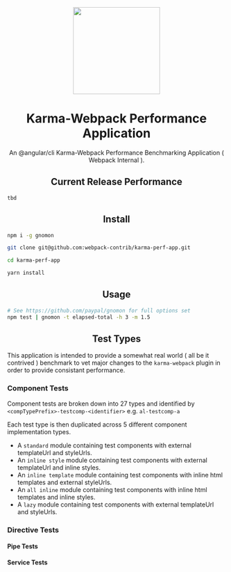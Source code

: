 <div align="center">
  <!-- replace with accurate logo e.g from https://worldvectorlogo.com/ -->
  <a href="https://github.com/webpack/webpack">
    <img width="200" height="200" vspace="" hspace="25"
      src="https://cdn.rawgit.com/webpack/media/e7485eb2/logo/icon.svg">
  </a>
  <h1>Karma-Webpack Performance Application</h1>
  <p>An @angular/cli Karma-Webpack Performance Benchmarking Application ( Webpack Internal ).<p>
</div>

<h2 align="center">Current Release Performance</h2>

`tbd`

<h2 align="center">Install</h2>

```bash
npm i -g gnomon

git clone git@github.com:webpack-contrib/karma-perf-app.git

cd karma-perf-app

yarn install
```

<h2 align="center">Usage</h2>

```bash
# See https://github.com/paypal/gnomon for full options set
npm test | gnomon -t elapsed-total -h 3 -m 1.5
```

<h2 align="center">Test Types</h2>

This application is intended to provide a somewhat real world ( all be it contrived ) benchmark to vet major changes to the `karma-webpack` plugin in order to provide consistant performance.

### Component Tests

Component tests are broken down into 27 types and identified by `<compTypePrefix>-testcomp-<identifier>` e.g. `al-testcomp-a`

Each test type is then duplicated across 5 different component implementation types.

- A `standard` module containing test components with external templateUrl and styleUrls.
- An `inline style` module containing test components with external templateUrl and inline styles.
- An `inline template` module containing test components with inline html templates and external styleUrls.
- An `all inline` module containing test components with inline html templates and inline styles.
- A `lazy` module containing test components with external templateUrl and styleUrls.

### Directive Tests

#### Pipe Tests

#### Service Tests
